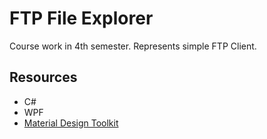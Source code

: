 # FTP File Explorer
Course work in 4th semester. Represents simple FTP Client. 
## Resources
- C#
- WPF
- [Material Design Toolkit](https://github.com/ButchersBoy/MaterialDesignInXamlToolkit)

